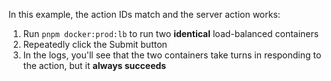 In this example, the action IDs match and the server action works:

1. Run `pnpm docker:prod:lb` to run two **identical** load-balanced containers
2. Repeatedly click the Submit button
3. In the logs, you'll see that the two containers take turns in responding to the action, but it **always succeeds**
